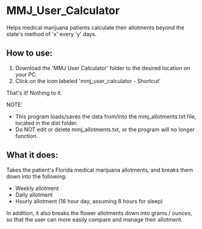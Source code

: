 # MMJ_User_Calculator
Helps medical marijuana patients calculate their allotments beyond the state's method of  'x' every 'y' days.

How to use:
----------
1. Download the 'MMJ User Calculator' folder to the desired location on your PC.
2. Click on the icon labeled 'mmj_user_calculator - Shortcut'

That's it! Nothing to it.

 NOTE:
   - This program loads/saves the data from/into the mmj_allotments.txt file, located in the dist folder.
   - Do NOT edit or delete mmj_allotments.txt, or the program will no longer function.

What it does:
------------
Takes the patient's Florida medical marijuana allotments, and breaks them down into the following:
- Weekly allotment
- Daily allotment
- Hourly allotment (16 hour day, assuming 8 hours for sleep)

In addition, it also breaks the flower allotments down into grams / ounces, so that the user can more easily compare and manage their allotment.

